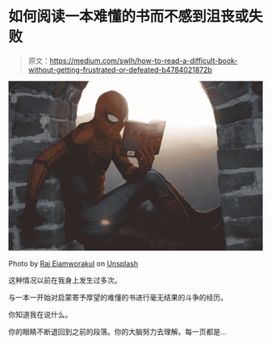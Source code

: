 # 如何阅读一本难懂的书而不感到沮丧或失败

> 原文：<https://medium.com/swlh/how-to-read-a-difficult-book-without-getting-frustrated-or-defeated-b4784021872b>

![](img/b121064d391ffedf4330212d8c5bf660.png)

Photo by [Raj Eiamworakul](https://unsplash.com/@roadtripwithraj?utm_source=unsplash&utm_medium=referral&utm_content=creditCopyText) on [Unsplash](https://unsplash.com/search/photos/reading?utm_source=unsplash&utm_medium=referral&utm_content=creditCopyText)

这种情况以前在我身上发生过多次。

与一本一开始对启蒙寄予厚望的难懂的书进行毫无结果的斗争的经历。

你知道我在说什么。

你的眼睛不断退回到之前的段落。你的大脑努力去理解。每一页都是…